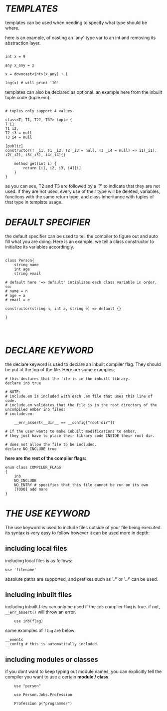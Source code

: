 
# *TEMPLATES*
 
  

templates can be used when needing to specify what type should be where.

here is an example, of casting an 'any' type var to an int and removing its abstraction layer.

```

int x = 9

any x_any = x

x = downcast<int>(x_any) + 1

log(x) # will print '10'

```

  
  templates can also be declared as optional. an example here from the inbuilt tuple code (tuple.em):

```

# tuples only support 4 values.

class<T, T1, T2?, T3?> tuple {
T i1
T1 i2,
T2 i3 = null
T3 i4 = null

[public]
constructor(T _i1, T1 _i2, T2 _i3 = null, T3 _i4 = null) => i1(_i1), i2(_i2), i3(_i3), i4(_i4){}

	method get(int i) {
		return [i1, i2, i3, i4][i]
	}
}

```
  as you can see, T2 and T3 are followed by a '?' to indicate that they are not used. if they are not used, every use of their type will be deleted, variables, functions with the same return type, and class inheritance with tuples of that type in template usage.

# *DEFAULT SPECIFIER*

  

the default specifier can be used to tell the compiler to figure out and auto fill what
you are doing. Here is an example, we tell a class constructor to initialize its variables accordingly.

  

```

class Person{
	string name
	int age
	string email

# default here '=> default' intializes each class variable in order, so:
# name = n
# age = a
# email = e

constructor(string n, int a, string e) => default {}

}


  

```

# *DECLARE KEYWORD*

the declare keyword is used to declare an inbuilt compiler flag. They should be put at the top of the file. Here are some examples:

```
# this declares that the file is in the inbuilt library.
declare inb true

# NOTE: 
# include.em is included with each .em file that uses this line of code.
# include.em validates that the file is in the root directory of the uncompiled ember inb files:
# include.em: 

	__err_assert(__dir__ == __config["root-dir"])

# if the user wants to make inbuilt modifications to ember,
# they just have to place their library code INSIDE their root dir.

```


```
# does not allow the file to be included.
declare NO_INCLUDE true

```

**here are the rest of the compiler flags:**
```
enum class COMPILER_FLAGS
{
	inb
	NO_INCLUDE
	NO_ENTRY # specifies that this file cannot be run on its own
	[TODO] add more
}
```


# *THE USE KEYWORD*

The use keyword is used to include files outside of your file being executed. its syntax is very easy to follow however it can be used more in depth:

## including local files

including local files is as follows:
```
use 'filename'
```
absolute paths are supported, and prefixes such as './' or '../' can be used.


## including inbuilt files

including inbuilt files can only be used if the `inb` compiler flag is true. if not,  `__err_assert()` will throw an error.

```
	use inb(flag)
```
some examples of `flag` are below:
```
__events
__config # this is automatically included.
```

## including modules or classes

if you dont want to keep typing out module names, you can explicitly tell the compiler you want to use a certain **module / class**.
```
	use "person"
	
	use Person.Jobs.Profession

	Profession p("programmer")

```